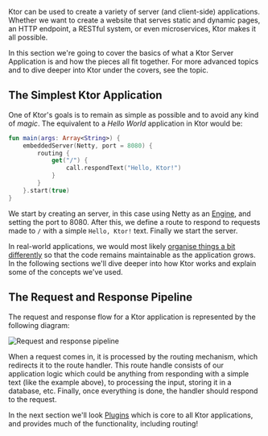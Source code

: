 [//]: # (title: A Ktor Application)

Ktor can be used to create a variety of server (and client-side) applications. Whether we want to create a website that serves
static and dynamic pages, an HTTP endpoint, a RESTful system, or even microservices, Ktor makes it all possible.

In this section we're going to cover the basics of what a Ktor Server Application is and how the pieces all fit together. For more advanced
topics and to dive deeper into Ktor under the covers, see the [](How_Ktor_works.md) topic.

## The Simplest Ktor Application

One of Ktor's goals is to remain as simple as possible and to avoid any kind of *magic*. The equivalent to a *Hello World* application in Ktor would
be:

```kotlin
fun main(args: Array<String>) {
    embeddedServer(Netty, port = 8080) {
        routing {
            get("/") {
                call.respondText("Hello, Ktor!")
            }
        }
    }.start(true)
}
```

We start by creating an server, in this case using Netty as an [Engine](Engines.md), and setting the port to 8080. After this, we define
a route to respond to requests made to `/` with a simple `Hello, Ktor!` text. Finally we start the server. 

In real-world applications, we would most likely [organise things a bit differently](Modules.md) so that the code
remains maintainable as the application grows. In the following sections we'll dive deeper into
how Ktor works and explain some of the concepts we've used. 

## The Request and Response Pipeline

The request and response flow for a Ktor application is represented by the following diagram:



![Request and response pipeline](request-response-pipeline.svg)



When a request comes in, it is processed by the routing mechanism, which redirects it to the route handler. This route handle consists 
of our application logic which could be anything from responding with a simple text (like the example above), to processing the input, storing
it in a database, etc. Finally, once everything is done, the handler should respond to the request. 

In the next section we'll look [Plugins](Plugins.md) which is core to all Ktor applications, and provides much of the functionality, 
including routing! 









